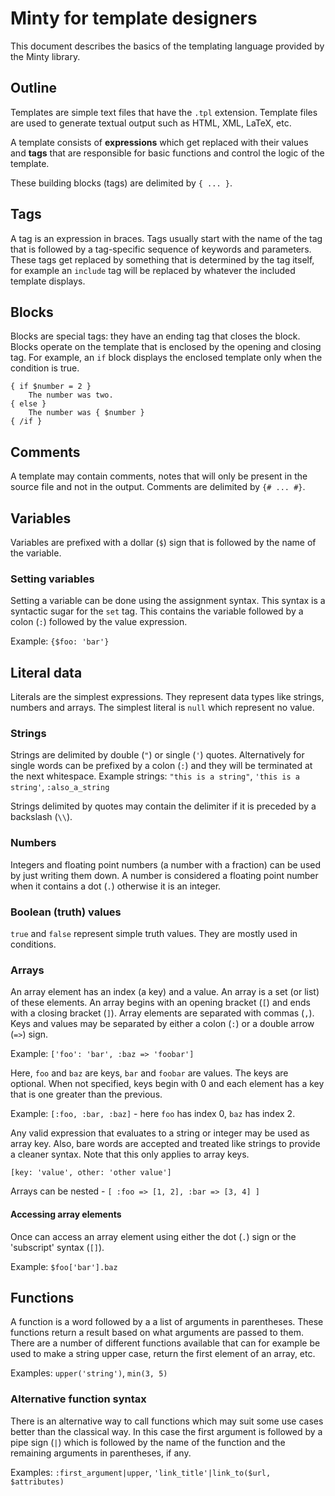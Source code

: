 Minty for template designers
========
This document describes the basics of the templating language provided by the Minty library.

Outline
--------
Templates are simple text files that have the `.tpl` extension. Template files are used to generate textual output
such as HTML, XML, LaTeX, etc.

A template consists of **expressions** which get replaced with their values and **tags** that are responsible for
 basic functions and control the logic of the template.

These building blocks (tags) are delimited by `{ ... }`.

Tags
--------
A tag is an expression in braces. Tags usually start with the name of the tag that is followed by a
tag-specific sequence of keywords and parameters. These tags get replaced by something that is determined by
the tag itself, for example an `include` tag will be replaced by whatever
the included template displays.

Blocks
--------
Blocks are special tags: they have an ending tag that closes the block. Blocks operate on the template that is
enclosed by the opening and closing tag. For example, an `if` block displays the enclosed template only when
the condition is true.

    { if $number = 2 }
        The number was two.
    { else }
        The number was { $number }
    { /if }

Comments
--------
A template may contain comments, notes that will only be present in the source file and not in the output.
Comments are delimited by `{# ... #}`.

Variables
--------
Variables are prefixed with a dollar (`$`) sign that is followed by the name of the variable.

### Setting variables ###

Setting a variable can be done using the assignment syntax. This syntax is a syntactic sugar for the `set` tag.
This contains the variable followed by a colon (`:`) followed by the value expression.

Example: `{$foo: 'bar'}`

Literal data
--------
Literals are the simplest expressions. They represent data types like strings, numbers and arrays.
The simplest literal is `null` which represent no value.

### Strings ###

Strings are delimited by double (`"`) or single (`'`) quotes.
Alternatively for single words can be prefixed by a colon (`:`) and they will be terminated at the next whitespace.
Example strings: `"this is a string"`, `'this is a string'`, `:also_a_string`

Strings delimited by quotes may contain the delimiter if it is preceded by a backslash (`\\`).

### Numbers ###

Integers and floating point numbers (a number with a fraction) can be used by just writing them down.
A number is considered a floating point number when it contains a dot (`.`) otherwise it is an integer.

### Boolean (truth) values ###

`true` and `false` represent simple truth values. They are mostly used in conditions.

### Arrays ###

An array element has an index (a key) and a value. An array is a set (or list) of these elements. An array begins with
an opening bracket (`[`) and ends with a closing bracket (`]`). Array elements are separated with commas (`,`).
Keys and values may be separated by either a colon (`:`) or a double arrow (`=>`) sign.

Example: `['foo': 'bar', :baz => 'foobar']`

Here, `foo` and `baz` are keys, `bar` and `foobar` are values.
The keys are optional. When not specified, keys begin with 0 and each element has a key that is one
greater than the previous.

Example: `[:foo, :bar, :baz]` - here `foo` has index 0, `baz` has index 2.

Any valid expression that evaluates to a string or integer may be used as array key. Also, bare words
are accepted and treated like strings to provide a cleaner syntax. Note that this only applies to array keys.

    [key: 'value', other: 'other value']

Arrays can be nested - `[ :foo => [1, 2], :bar => [3, 4] ]`

#### Accessing array elements ####

Once can access an array element using either the dot (`.`) sign or the 'subscript' syntax (`[]`).

Example: `$foo['bar'].baz`

Functions
--------
A function is a word followed by a a list of arguments in parentheses. These functions return a result
based on what arguments are passed to them. There are a number of different functions available that
can for example be used to make a string upper case, return the first element of an array, etc.

Examples: `upper('string')`, `min(3, 5)`

### Alternative function syntax ###
There is an alternative way to call functions which may suit some use cases better than the classical way.
In this case the first argument is followed by a pipe sign (`|`) which is followed by the name of the function
and the remaining arguments in parentheses, if any.

Examples: `:first_argument|upper`, `'link_title'|link_to($url, $attributes)`

